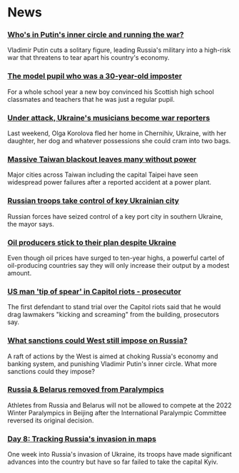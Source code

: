 # News
### [Who's in Putin's inner circle and running the war?](https://www.bbc.com/news/world-europe-60573261)
Vladimir Putin cuts a solitary figure, leading Russia's military into a high-risk war that threatens to tear apart his country's economy.
### [The model pupil who was a 30-year-old imposter](https://www.bbc.com/news/uk-scotland-60081503)
For a whole school year a new boy convinced his Scottish high school classmates and teachers that he was just a regular pupil.
### [Under attack, Ukraine's musicians become war reporters](https://www.bbc.com/news/entertainment-arts-60586817)
Last weekend, Olga Korolova fled her home in Chernihiv, Ukraine, with her daughter, her dog and whatever possessions she could cram into two bags. 
### [Massive Taiwan blackout leaves many without power](https://www.bbc.com/news/world-asia-60598234)
Major cities across Taiwan including the capital Taipei have seen widespread power failures after a reported accident at a power plant. 
### [Russian troops take control of key Ukrainian city](https://www.bbc.com/news/world-europe-60597367)
Russian forces have seized control of a key port city in southern Ukraine, the mayor says.
### [Oil producers stick to their plan despite Ukraine](https://www.bbc.com/news/business-60591107)
Even though oil prices have surged to ten-year highs, a powerful cartel of oil-producing countries say they will only increase their output by a modest amount. 
### [US man 'tip of spear' in Capitol riots - prosecutor](https://www.bbc.com/news/world-us-canada-60532631)
The first defendant to stand trial over the Capitol riots said that he would drag lawmakers "kicking and screaming" from the building, prosecutors say.
### [What sanctions could West still impose on Russia?](https://www.bbc.com/news/business-60529926)
A raft of actions by the West is aimed at choking Russia's economy and banking system, and punishing Vladimir Putin's inner circle. What more sanctions could they impose? 
### [Russia & Belarus removed from Paralympics](https://www.bbc.com/sport/disability-sport/60599739)
Athletes from Russia and Belarus will not be allowed to compete at the 2022 Winter Paralympics in Beijing after the International Paralympic Committee reversed its original decision. 
### [Day 8: Tracking Russia's invasion in maps](https://www.bbc.com/news/world-europe-60506682)
One week into Russia's invasion of Ukraine, its troops have made significant advances into the country but have so far failed to take the capital Kyiv. 
